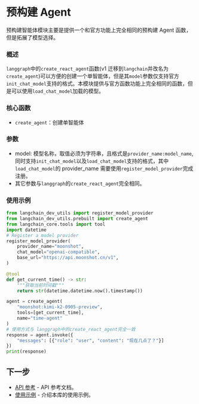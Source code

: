 # 预构建 Agent

预构建智能体模块主要是提供一个和官方功能上完全相同的预构建 Agent 函数，但是拓展了模型选择。

### 概述

`langgraph`中的`create_react_agent`函数(v1 迁移到`langchain`并改名为`create_agent`)可以方便的创建一个单智能体，但是其`model`参数仅支持官方`init_chat_model`支持的格式。本模块提供与官方函数功能上完全相同的函数，但是可以使用`load_chat_model`加载的模型。

### 核心函数

- `create_agent`：创建单智能体

### 参数

- model: 模型名称，取值必须为字符串，且格式是`provider_name:model_name`,同时支持`init_chat_model`以及`load_chat_model`支持的格式，其中`load_chat_model`的 provider_name 需要使用`register_model_provider`完成注册。
- 其它参数与`langgraph`的`create_react_agent`完全相同。

### 使用示例

```python
from langchain_dev_utils import register_model_provider
from langchain_dev_utils.prebuilt import create_agent
from langchain_core.tools import tool
import datetime
# Register a model provider
register_model_provider(
    provider_name="moonshot",
    chat_model="openai-compatible",
    base_url="https://api.moonshot.cn/v1",
)

@tool
def get_current_time() -> str:
    """获取当前时间戳"""
    return str(datetime.datetime.now().timestamp())

agent = create_agent(
    "moonshot:kimi-k2-0905-preview",
    tools=[get_current_time],
    name="time-agent"
)
# 使用方式与 langgraph中的create_react_agent完全一致
response = agent.invoke({
    "messages": [{"role": "user", "content": "现在几点了？"}]
})
print(response)
```

## 下一步

- [API 参考](./api-reference.md) - API 参考文档。
- [使用示例](./example.md) - 介绍本库的使用示例。
